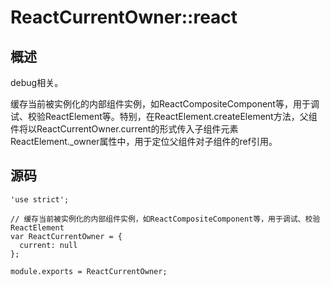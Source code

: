 # ReactCurrentOwner::react

## 概述

debug相关。

缓存当前被实例化的内部组件实例，如ReactCompositeComponent等，用于调试、校验ReactElement等。特别，在ReactElement.createElement方法，父组件将以ReactCurrentOwner.current的形式传入子组件元素ReactElement._owner属性中，用于定位父组件对子组件的ref引用。

## 源码

    'use strict';
    
    // 缓存当前被实例化的内部组件实例，如ReactCompositeComponent等，用于调试、校验ReactElement
    var ReactCurrentOwner = {
      current: null
    };
    
    module.exports = ReactCurrentOwner;